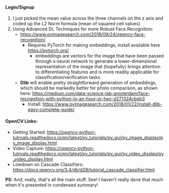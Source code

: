 
#### Login/Signup

1. I just picked the mean value across the three channels on the z axis and coded up the L2 Norm formula (mean of squared cell values) 
2. Using Advanced DL Techniques for more Robust Face Recognition:
	* https://www.pyimagesearch.com/2018/09/24/opencv-face-recognition/
		* Requires PyTorch for making embeddings, install available here https://pytorch.org/
			* embeddings are vectors for the image that have been passed through a neural network to generate a lower-dimensional representation of the image that (hopefully) brings attention to differentiating features and is more readily applicable for classification/verification tasks
	* **Dlib** will enable pretty straightforward generation of embeddings, which should be markedly better for photo comparison, as shown here: https://medium.com/data-science-lab-amsterdam/face-recognition-with-python-in-an-hour-or-two-d271324cbeb3
		* Install: https://www.pyimagesearch.com/2018/01/22/install-dlib-easy-complete-guide/

#### OpenCV Links:

* Getting Started: https://opencv-python-tutroals.readthedocs.io/en/latest/py_tutorials/py_gui/py_image_display/py_image_display.html
* Video Capture: https://opencv-python-tutroals.readthedocs.io/en/latest/py_tutorials/py_gui/py_video_display/py_video_display.html
* Lowdown on Cascade Classifiers: https://docs.opencv.org/3.4/db/d28/tutorial_cascade_classifier.html


**PS:** And, really, that's all the main stuff. See! I haven't really done that much when it's presented in condensed summary!